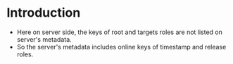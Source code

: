 Introduction
======================================
* Here on server side, the keys of root and targets roles are not listed on server's metadata.
* So the server's metadata includes online keys of timestamp and release roles.
